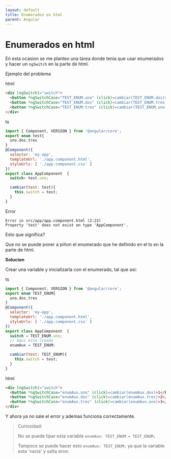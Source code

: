 ```yaml
---
layout: default
title: Enumerados en html
parent: Angular
---
```


# Enumerados en html

En esta ocasion se me planteo una tarea donde tenia que usar enumerados y hacer un `ngSwitch` en la parte de html.

Ejemplo del problema

html

```html
<div [ngSwitch]="switch">
  <button *ngSwitchCase="TEST_ENUM.uno" (click)=cambiar(TEST_ENUM.dos)>1</button>
  <button *ngSwitchCase="TEST_ENUM.dos" (click)=cambiar(TEST_ENUM.tres)>2</button>
  <button *ngSwitchCase="TEST_ENUM.tres" (click)=cambiar(TEST_ENUM.uno)>3</button>
</div>
```

ts

```javascript
import { Component, VERSION } from '@angular/core';
export enum test{
  uno,dos,tres
}
@Component({
  selector: 'my-app',
  templateUrl: './app.component.html',
  styleUrls: [ './app.component.css' ]
})
export class AppComponent  {
  switch= test.uno;

  cambiar(test: test){
    this.switch = test;
  }
}
```

Error

```
Error in src/app/app.component.html (2:23)
Property 'test' does not exist on type 'AppComponent'.
```

Esto que significa?

Que no se puede poner a piñon el enumerado que he definido en el ts en la parte de html.

**Solucion**

Crear una variable y inicializarla con el enumerado, tal que asi:

ts

```javascript
import { Component, VERSION } from '@angular/core';
export enum TEST_ENUM{
  uno,dos,tres
}
@Component({
  selector: 'my-app',
  templateUrl: './app.component.html',
  styleUrls: [ './app.component.css' ]
})
export class AppComponent  {
  switch = TEST_ENUM.uno;
  // Aqui esta creada
  enumAux = TEST_ENUM;

  cambiar(test: TEST_ENUM){
    this.switch = test;
  }
}
```

html

```html
<div [ngSwitch]="switch">
  <button *ngSwitchCase="enumAux.uno" (click)=cambiar(enumAux.dos)>1</button>
  <button *ngSwitchCase="enumAux.dos" (click)=cambiar(enumAux.tres)>2</button>
  <button *ngSwitchCase="enumAux.tres" (click)=cambiar(enumAux.uno)>3</button>
</div>
```

Y ahora ya no sale el error y ademas funciona correctamente.

> Curiosidad:
>
> No se puede tipar esta variable `enumAux: TEST_ENUM = TEST_ENUM;`
>
> Tampoco se puede hacer esto `enumAux: TEST_ENUM;` ya que la variable esta 'vacia' y salta error.